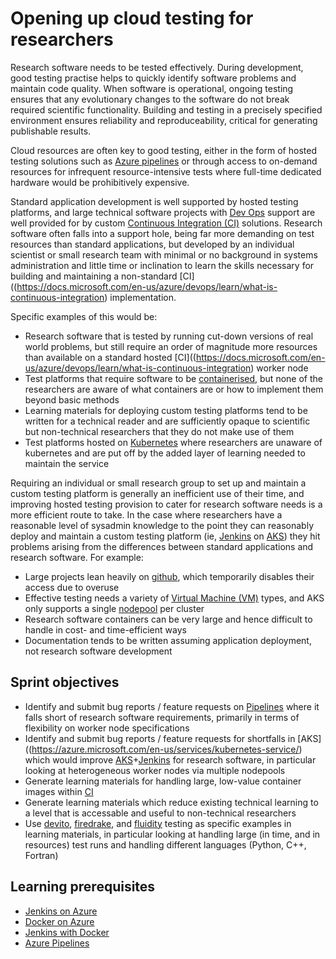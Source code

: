 # Opening up cloud testing for researchers

Research software needs to be tested effectively. During development, good testing practise helps to quickly identify software problems and maintain code quality. When software is operational, ongoing testing ensures that any evolutionary changes to the software do not break required scientific functionality. Building and testing in a precisely specified environment ensures reliability and reproduceability, critical for generating publishable results.

Cloud resources are often key to good testing, either in the form of hosted testing solutions such as [Azure pipelines](https://azure.microsoft.com/en-us/services/devops/pipelines/) or through access to on-demand resources for infrequent resource-intensive tests where full-time dedicated hardware would be prohibitively expensive.

Standard application development is well supported by hosted testing platforms, and large technical software projects with [Dev Ops](https://en.wikipedia.org/wiki/DevOps) support are well provided for by custom [Continuous Integration (CI)](https://docs.microsoft.com/en-us/azure/devops/learn/what-is-continuous-integration) solutions. Research software often falls into a support hole, being far more demanding on test resources than standard applications, but developed by an individual scientist or small research team with minimal or no background in systems administration and little time or inclination to learn the skills necessary for building and maintaining a non-standard [CI]((https://docs.microsoft.com/en-us/azure/devops/learn/what-is-continuous-integration) implementation. 

Specific examples of this would be:

* Research software that is tested by running cut-down versions of real world problems, but still require an order of magnitude more resources than available on a standard hosted [CI]((https://docs.microsoft.com/en-us/azure/devops/learn/what-is-continuous-integration) worker node
* Test platforms that require software to be [containerised](https://www.docker.com/resources/what-container), but none of the researchers are aware of what containers are or how to implement them beyond basic methods
* Learning materials for deploying custom testing platforms tend to be written for a technical reader and are sufficiently opaque to scientific but non-technical researchers that they do not make use of them
* Test platforms hosted on [Kubernetes](https://kubernetes.io/docs/concepts/overview/what-is-kubernetes/) where researchers are unaware of kubernetes and are put off by the added layer of learning needed to maintain the service

Requiring an individual or small research group to set up and maintain a custom testing platform is generally an inefficient use of their time, and improving hosted testing provision to cater for research software needs is a more efficient route to take. In the case where researchers have a reasonable level of sysadmin knowledge to the point they can reasonably deploy and maintain a custom testing platform (ie, [Jenkins](https://wiki.jenkins.io/display/JENKINS/Meet+Jenkins) on [AKS](https://azure.microsoft.com/en-us/services/kubernetes-service/)) they hit problems arising from the differences between standard applications and research software. For example:

* Large projects lean heavily on [github](https://en.wikipedia.org/wiki/GitHub), which temporarily disables their access due to overuse
* Effective testing needs a variety of [Virtual Machine (VM)](https://azure.microsoft.com/en-us/overview/what-is-a-virtual-machine/) types, and AKS only supports a single [nodepool](https://docs.microsoft.com/en-us/azure/aks/concepts-clusters-workloads#nodes-and-node-pools) per cluster
* Research software containers can be very large and hence difficult to handle in cost- and time-efficient ways
* Documentation tends to be written assuming application deployment, not research software development

## Sprint objectives

* Identify and submit bug reports / feature requests on [Pipelines](https://azure.microsoft.com/en-us/services/devops/pipelines/) where it falls short of research software requirements,
primarily in terms of flexibility on worker node specifications
* Identify and submit bug reports / feature requests for shortfalls in [AKS]((https://azure.microsoft.com/en-us/services/kubernetes-service/) which would improve [AKS](https://azure.microsoft.com/en-us/services/kubernetes-service/)+[Jenkins](https://wiki.jenkins.io/display/JENKINS/Meet+Jenkins) for research software, in particular looking at heterogeneous worker nodes via multiple nodepools
* Generate learning materials for handling large, low-value container images within [CI](https://docs.microsoft.com/en-us/azure/devops/learn/what-is-continuous-integration)
* Generate learning materials which reduce existing technical learning to a level that is accessable and useful to non-technical researchers
* Use [devito](http://www.opesci.org/devito/index.html), [firedrake](https://firedrakeproject.org/), and [fluidity](http://fluidityproject.github.io/) testing as specific examples in learning materials, in particular looking at handling large (in time, and in resources) test runs and handling different languages (Python, C++, Fortran)

## Learning prerequisites

* [Jenkins on Azure](https://docs.microsoft.com/en-us/azure/jenkins/)
* [Docker on Azure](https://azure.microsoft.com/en-us/services/kubernetes-service/docker/)
* [Jenkins with Docker](https://jenkins.io/doc/book/pipeline/docker/)
* [Azure Pipelines](https://docs.microsoft.com/en-us/azure/devops/pipelines/index?view=azure-devops)
